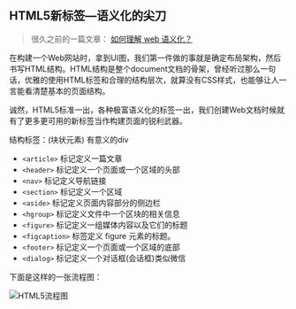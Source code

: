 ## HTML5新标签—语义化的尖刀

> 很久之前的一篇文章： [如何理解 web 语义化？](http://94dreamer.com/index.php/Home/Article/index/id/2)

在构建一个Web网站时，拿到UI图，我们第一件做的事就是确定布局架构，然后书写HTML结构。HTML结构是整个document文档的骨架，曾经听过那么一句话，优雅的使用HTML标签和合理的结构层次，就算没有CSS样式，也能够让人一言能看清楚基本的页面结构。

诚然，HTML5标准一出，各种极富语义化的标签一出，我们创建Web文档时候就有了更多更可用的新标签当作构建页面的锐利武器。

结构标签：(块状元素) 有意义的div

* `<article>`    标记定义一篇文章
* `<header>`     标记定义一个页面或一个区域的头部
* `<nav>`        标记定义导航链接
* `<section>`    标记定义一个区域
* `<aside>`      标记定义页面内容部分的侧边栏
* `<hgroup>`     标记定义文件中一个区块的相关信息
* `<figure>`     标记定义一组媒体内容以及它们的标题   
* `<figcaption>` 标签定义 figure 元素的标题。
* `<footer>`     标记定义一个页面或一个区域的底部
* `<dialog>`     标记定义一个对话框(会话框)类似微信

下面是这样的一张流程图：


![HTML5流程图](http://94dreamer.com/Public/Uploads/2016-12-08/5848cdd65c826.jpg)
